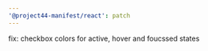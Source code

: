 ```yaml
---
'@project44-manifest/react': patch
---
```


fix: checkbox colors for active, hover and foucssed states
